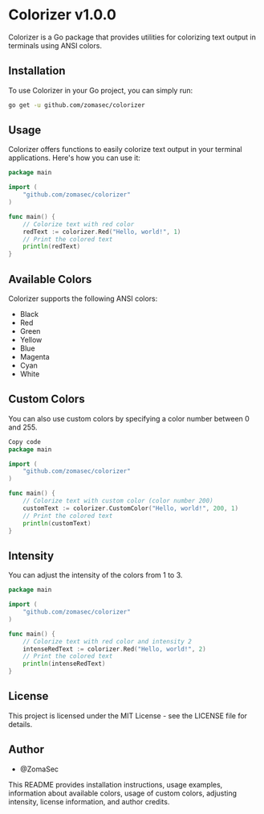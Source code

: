 # Colorizer v1.0.0

Colorizer is a Go package that provides utilities for colorizing text output in terminals using ANSI colors.

## Installation

To use Colorizer in your Go project, you can simply run:

```bash
go get -u github.com/zomasec/colorizer
```
## Usage

Colorizer offers functions to easily colorize text output in your terminal applications. Here's how you can use it:

```go
package main

import (
    "github.com/zomasec/colorizer"
)

func main() {
    // Colorize text with red color
    redText := colorizer.Red("Hello, world!", 1)
    // Print the colored text
    println(redText)
}

```

## Available Colors
Colorizer supports the following ANSI colors:

- Black
- Red
- Green
- Yellow
- Blue
- Magenta
- Cyan
- White

## Custom Colors
You can also use custom colors by specifying a color number between 0 and 255.
```go
Copy code
package main

import (
    "github.com/zomasec/colorizer"
)

func main() {
    // Colorize text with custom color (color number 200)
    customText := colorizer.CustomColor("Hello, world!", 200, 1)
    // Print the colored text
    println(customText)
}
```

## Intensity
You can adjust the intensity of the colors from 1 to 3.
```go
package main

import (
    "github.com/zomasec/colorizer"
)

func main() {
    // Colorize text with red color and intensity 2
    intenseRedText := colorizer.Red("Hello, world!", 2)
    // Print the colored text
    println(intenseRedText)
}
```

## License
This project is licensed under the MIT License - see the LICENSE file for details.

## Author
- @ZomaSec


This README provides installation instructions, usage examples, information about available colors, usage of custom colors, adjusting intensity, license information, and author credits.



